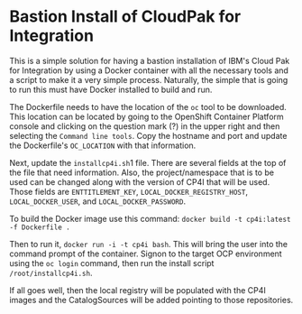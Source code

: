 # Bastion Install of CloudPak for Integration #

This is a simple solution for having a bastion installation of IBM's Cloud Pak for Integration by using a Docker container with all the necessary tools and a script to make it a very simple process.  Naturally, the simple that is going to run this must have Docker installed to build and run.

The Dockerfile needs to have the location of the `oc` tool to be downloaded.  This location can be located by going to the OpenShift Container Platform console and clicking on the question mark (?) in the upper right and then selecting the `Command line tools`.  Copy the hostname and port and update the Dockerfile's `OC_LOCATION` with that information.

Next, update the `installcp4i.sh`1 file.  There are several fields at the top of the file that need information.  Also, the project/namespace that is to be used can be changed along with the version of CP4I that will be used.  Those fields are `ENTTITLEMENT_KEY`, `LOCAL_DOCKER_REGISTRY_HOST`, `LOCAL_DOCKER_USER`, and `LOCAL_DOCKER_PASSWORD`.  

To build the Docker image use this command: `docker build -t cp4i:latest -f Dockerfile .`

Then to run it, `docker run -i -t cp4i bash`.  This will bring the user into the command prompt of the container.  Signon to the target OCP environment using the `oc login` command, then run the install script `/root/installcp4i.sh`.

If all goes well, then the local registry will be populated with the CP4I images and the CatalogSources will be added pointing to those repositories.  
